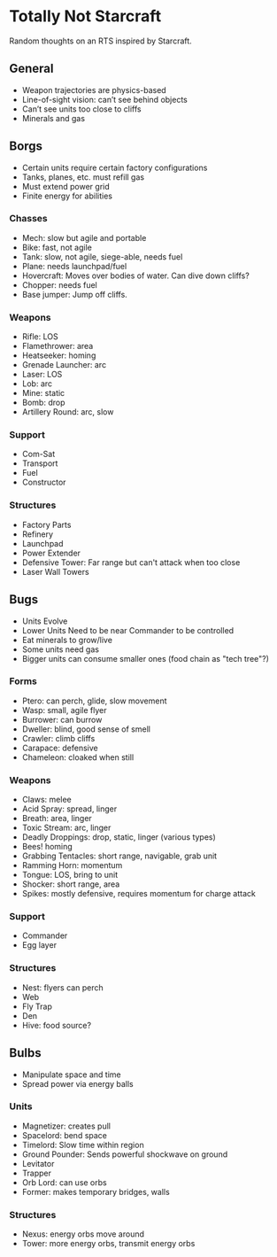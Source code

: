 # Totally Not Starcraft

Random thoughts on an RTS inspired by Starcraft.

## General
- Weapon trajectories are physics-based
- Line-of-sight vision: can’t see behind objects
- Can’t see units too close to cliffs
- Minerals and gas

## Borgs
- Certain units require certain factory configurations
- Tanks, planes, etc. must refill gas
- Must extend power grid
- Finite energy for abilities

### Chasses
- Mech: slow but agile and portable
- Bike: fast, not agile
- Tank: slow, not agile, siege-able, needs fuel
- Plane: needs launchpad/fuel
- Hovercraft: Moves over bodies of water. Can dive down cliffs?
- Chopper: needs fuel
- Base jumper: Jump off cliffs.

### Weapons
- Rifle: LOS
- Flamethrower: area
- Heatseeker: homing
- Grenade Launcher: arc
- Laser: LOS
- Lob: arc
- Mine: static
- Bomb: drop
- Artillery Round: arc, slow

### Support
- Com-Sat
- Transport
- Fuel
- Constructor

### Structures
- Factory Parts
- Refinery
- Launchpad
- Power Extender
- Defensive Tower: Far range but can't attack when too close
- Laser Wall Towers


## Bugs
- Units Evolve
- Lower Units Need to be near Commander to be controlled
- Eat minerals to grow/live
- Some units need gas
- Bigger units can consume smaller ones (food chain as "tech tree"?)

### Forms
- Ptero: can perch, glide, slow movement
- Wasp: small, agile flyer
- Burrower: can burrow
- Dweller: blind, good sense of smell
- Crawler: climb cliffs
- Carapace: defensive
- Chameleon: cloaked when still

### Weapons
- Claws: melee
- Acid Spray: spread, linger
- Breath: area, linger
- Toxic Stream: arc, linger
- Deadly Droppings: drop, static, linger (various types)
- Bees! homing
- Grabbing Tentacles: short range, navigable, grab unit
- Ramming Horn: momentum
- Tongue: LOS, bring to unit
- Shocker: short range, area
- Spikes: mostly defensive, requires momentum for charge attack

### Support
- Commander
- Egg layer

### Structures
- Nest: flyers can perch
- Web
- Fly Trap
- Den
- Hive: food source?


## Bulbs
- Manipulate space and time
- Spread power via energy balls

### Units
- Magnetizer: creates pull
- Spacelord: bend space
- Timelord: Slow time within region
- Ground Pounder: Sends powerful shockwave on ground
- Levitator
- Trapper
- Orb Lord: can use orbs
- Former: makes temporary bridges, walls

### Structures
- Nexus: energy orbs move around
- Tower: more energy orbs, transmit energy orbs
